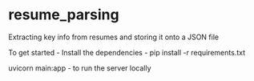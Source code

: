 # resume_parsing
Extracting key info from resumes and storing it onto a JSON file

To get started - 
Install the dependencies - pip install -r requirements.txt

uvicorn main:app - to run the server locally 
